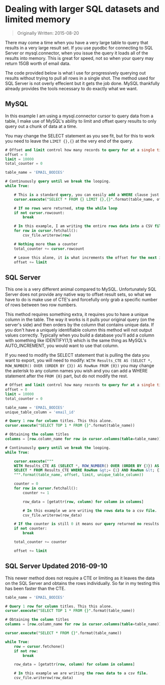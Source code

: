 # Dealing with larger SQL datasets and limited memory

> Originally Written: 2015-08-20

There may come a time when you have a very large table to query that results in a very large result set. If you use 
pyodbc for connecting to SQL Server or mysql.connector, when you issue the query it loads all of the results into 
memory. This is great for speed, not so when your query may return 15GB worth of email data.

The code provided below is what I use for progressively querying out results without trying to pull all rows in a 
single shot. The method used for SQL Server is not overly effecient but it gets the job done. MySQL thankfully 
already provides the tools necessary to do exactly what we want.

## MySQL

In this example I am using a mysql.connector cursor to query data from a table, I make use of MySQL's ability to 
limit and offset query results to only query out a chunk of data at a time.

You may change the SELECT statement as you see fit, but for this to work you need to leave the `LIMIT {},{}` at 
the very end of the query.

```sql
# Offset and limit control how many records to query for at a single time.
offset = 0
limit = 10000
total_counter = 0

table_name = 'EMAIL_BODIES'

# Continuously query until we break the looping.
while True:

    # This is a standard query, you can easily add a WHERE clause just before LIMIT.
    cursor.execute("SELECT * FROM {} LIMIT {},{}".format(table_name, offset, limit))

    # If no rows were returned, stop the while loop
    if not cursor.rowcount:
        break

    # In this example, I am writing the entire rows data into a CSV file.
    for row in cursor.fetchall():
        csv_file.writerow(row)

    # Nothing more than a counter
    total_counter += cursor.rowcount

    # Leave this alone, it is what increments the offset for the next iteration
    offset += limit
```

## SQL Server

This one is a very different animal compared to MySQL. Unfortunately SQL Server does not provide any native way to 
offset result sets, so what we have to do is make use of CTE's and forcefully only grab a specific number of rows 
between two row numbers.

This method requires something extra, it requires you to have a unique column in the table. The way it works is it 
pulls your original query (on the server's side) and then orders by the column that contains unique data. If you 
don't have a uniquely identifiable column this method will not output values correctly. Typically when you build a 
database you'll add a column with something like IDENTIFY(1,1) which is the same thing as MySQL's AUTO_INCREMENT, 
you would want to use that column.

If you need to modify the SELECT statement that is pulling the data you want to export, you will need to 
modify: `WITH Results_CTE AS (SELECT *, ROW_NUMBER() OVER (ORDER BY {3}) AS RowNum FROM {0})` you may change the 
asterisk to any column names you wish and you can add a WHERE statement after the `FROM {0}` part, but do not 
modify the rest.


```sql
# Offset and limit control how many records to query for at a single time.
offset = 0
limit = 10000
total_counter = 0

table_name = 'EMAIL_BODIES'
unique_table_column = 'email_id'

# Query 1 row for column titles. This this alone.
cursor.execute("SELECT TOP 1 * FROM {}".format(table_name))

# Obtaining the column titles
columns = [row.column_name for row in cursor.columns(table=table_name)]

# Continuously query until we break the looping.
while True:

    cursor.execute("""
    WITH Results_CTE AS (SELECT *, ROW_NUMBER() OVER (ORDER BY {3}) AS RowNum FROM {0})
    SELECT * FROM Results_CTE WHERE RowNum &gt;= {1} AND RowNum &lt; {1} + {2}
    """.format(table_name, offset, limit, unique_table_column))

    counter = 0
    for row in cursor.fetchall():
        counter += 1

        row_data = [getattr(row, column) for column in columns]

        # In this example we are writing the rows data to a csv file.
        csv_file.writerow(row_data)

    # If the counter is still 0 it means our query returned no results.
    if not counter:
        break

    total_counter += counter

    offset += limit
```

## SQL Server Updated 2016-09-10
This newer method does not require a CTE or limiting as it leaves the data on the SQL Server and obtains the 
rows individually. So far in my testing this has been faster than the CTE.

```sql
table_name = 'EMAIL_BODIES'

# Query 1 row for column titles. This this alone.
cursor.execute("SELECT TOP 1 * FROM {}".format(table_name))

# Obtaining the column titles
columns = [row.column_name for row in cursor.columns(table=table_name)]

cursor.execute("SELECT * FROM {}".format(table_name))

while True:
    row = cursor.fetchone()
    if not row:
        break

    row_data = [getattr(row, column) for column in columns]

    # In this example we are writing the rows data to a csv file.
    csv_file.writerow(row_data)
```
